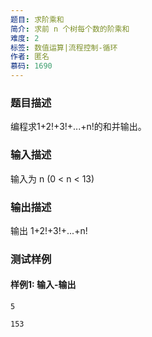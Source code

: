```yaml
---
题目: 求阶乘和
简介: 求前 n 个树每个数的阶乘和
难度: 2
标签: 数值运算|流程控制-循环
作者: 匿名
慕码: 1690
---
```


### 题目描述

编程求1+2!+3!+...+n!的和并输出。

### 输入描述

输入为 n (0 < n < 13)

### 输出描述

输出 1+2!+3!+...+n!

### 测试样例

#### 样例1: 输入-输出

```
5
```

```
153
```

